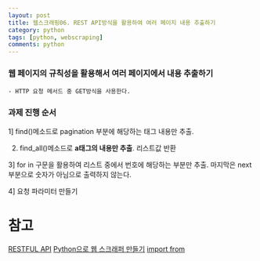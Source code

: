 ```yaml
---
layout: post
title: 웹스크래핑06. REST API방식을 활용하여 여러 페이지 내용 추출하기
category: python
tags: [python, webscraping]
comments: python
---
```


### 웹 페이지의 규칙성을 활용해서 여러 페이지에서 내용 추출하기

    - HTTP 요청 메서드 중 GET방식을 사용한다.
    
### 과제 진행 순서

1] find()메소드로 pagination 부분에 해당하는 태그 내용만 추출.

2) find_all()메소드로 **a태그의 내용만 추출**. 리스트값 반환

3] for in 구문을 활용하여 리스트 중에서 번호에 해당하는 부분만 추출. 마지막은 next부분으로 숫자가 아님으로 출력하지 않는다.

4] 요청 파라미터 만들기



# 참고

[RESTFUL API](https://developer.mozilla.org/ko/docs/Web/HTTP/Methods)
[Python으로 웹 스크래퍼 만들기](https://nomadcoders.co/python-for-beginners/lectures/118)
[import from](http://cloudrain21.com/python-difference-between-import-from-import)